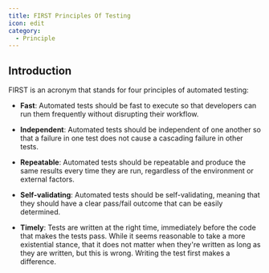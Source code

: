 ```yaml
---
title: FIRST Principles Of Testing
icon: edit
category:
  - Principle
---
```


## Introduction

FIRST is an acronym that stands for four principles of automated testing:

- **Fast**: Automated tests should be fast to execute so that developers can run them frequently without disrupting their workflow.

- **Independent**: Automated tests should be independent of one another so that a failure in one test does not cause a cascading failure in other tests.

- **Repeatable**: Automated tests should be repeatable and produce the same results every time they are run, regardless of the environment or external factors.

- **Self-validating**: Automated tests should be self-validating, meaning that they should have a clear pass/fail outcome that can be easily determined.

- **Timely**: Tests are written at the right time, immediately before the code that makes the tests pass. While it seems reasonable to take a more existential stance, that it does not matter when they're written as long as they are written, but this is wrong. Writing the test first makes a difference.
